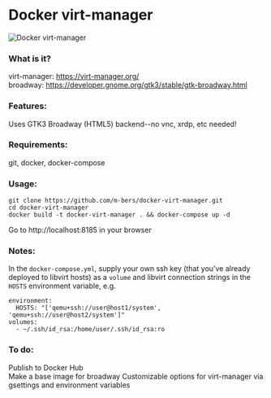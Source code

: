 # Docker virt-manager

![Docker virt-manager](https://github.com/m-bers/docker-virt-manager/blob/master/docker-virt-manager.png?raw=true)

### What is it? 
virt-manager: https://virt-manager.org/  
broadway: https://developer.gnome.org/gtk3/stable/gtk-broadway.html

### Features:
Uses GTK3 Broadway (HTML5) backend--no vnc, xrdp, etc needed!

### Requirements:
git, docker, docker-compose

### Usage: 

    git clone https://github.com/m-bers/docker-virt-manager.git
    cd docker-virt-manager
    docker build -t docker-virt-manager . && docker-compose up -d
    
Go to http://localhost:8185 in your browser

### Notes:
In the `docker-compose.yml`, supply your own ssh key (that you've already deployed to libvirt hosts) as a `volume` and libvirt connection strings in the `HOSTS` environment variable, e.g.

    environment:
      HOSTS: "['qemu+ssh://user@host1/system', 'qemu+ssh://user@host2/system']"
    volumes:
      - ~/.ssh/id_rsa:/home/user/.ssh/id_rsa:ro
      
### To do:
Publish to Docker Hub  
Make a base image for broadway 
Customizable options for virt-manager via gsettings and environment variables  
